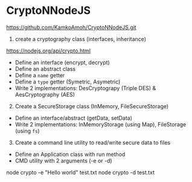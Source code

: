 # CryptoNNodeJS  
https://github.com/KamkoAmoh/CryptoNNodeJS.git  
1. create a cryptography class (interfaces, inheritance)  
  
  https://nodejs.org/api/crypto.html  
 - Define an interface (encrypt, decrypt)  
 - Define an abstract class  
 - Define a `name` getter  
 - Define a `type` getter (Symetric, Asymetric)  
 - Write 2 implementations: DesCryptograpy (Triple DES) & AesCryptography (AES)  
   
2. Create a SecureStorage class (InMemory, FileSecureStorage)  
  
 - Define an interface/abstract (getData, setData)  
 - Write 2 implementations: InMemoryStorage (using Map), FileStorage (using `fs`)  
3. Create a command line utility to read/write secure data to files  
  
 - Define an Application class with run method  
 - CMD utility with 2 arguments (-e or -d)  
  
node crypto -e "Hello world" test.txt
node crypto -d test.txt
